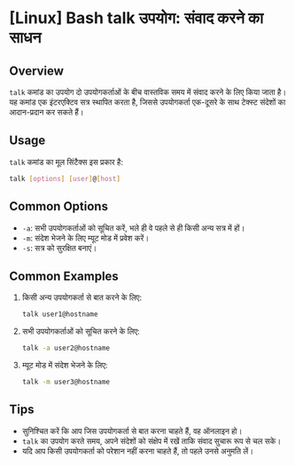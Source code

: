 # [Linux] Bash talk उपयोग: संवाद करने का साधन

## Overview
`talk` कमांड का उपयोग दो उपयोगकर्ताओं के बीच वास्तविक समय में संवाद करने के लिए किया जाता है। यह कमांड एक इंटरएक्टिव सत्र स्थापित करता है, जिससे उपयोगकर्ता एक-दूसरे के साथ टेक्स्ट संदेशों का आदान-प्रदान कर सकते हैं।

## Usage
`talk` कमांड का मूल सिंटैक्स इस प्रकार है:

```bash
talk [options] [user]@[host]
```

## Common Options
- `-a`: सभी उपयोगकर्ताओं को सूचित करें, भले ही वे पहले से ही किसी अन्य सत्र में हों।
- `-m`: संदेश भेजने के लिए म्यूट मोड में प्रवेश करें।
- `-s`: सत्र को सुरक्षित बनाएं।

## Common Examples
1. किसी अन्य उपयोगकर्ता से बात करने के लिए:
   ```bash
   talk user1@hostname
   ```

2. सभी उपयोगकर्ताओं को सूचित करने के लिए:
   ```bash
   talk -a user2@hostname
   ```

3. म्यूट मोड में संदेश भेजने के लिए:
   ```bash
   talk -m user3@hostname
   ```

## Tips
- सुनिश्चित करें कि आप जिस उपयोगकर्ता से बात करना चाहते हैं, वह ऑनलाइन हो।
- `talk` का उपयोग करते समय, अपने संदेशों को संक्षेप में रखें ताकि संवाद सुचारू रूप से चल सके।
- यदि आप किसी उपयोगकर्ता को परेशान नहीं करना चाहते हैं, तो पहले उनसे अनुमति लें।